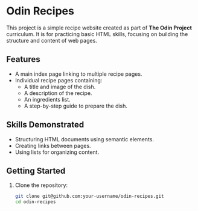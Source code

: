# Odin Recipes

This project is a simple recipe website created as part of **The Odin Project** curriculum. It is for practicing basic HTML skills, focusing on building the structure and content of web pages.

## Features
- A main index page linking to multiple recipe pages.
- Individual recipe pages containing:
  - A title and image of the dish.
  - A description of the recipe.
  - An ingredients list.
  - A step-by-step guide to prepare the dish.

## Skills Demonstrated
- Structuring HTML documents using semantic elements.
- Creating links between pages.
- Using lists for organizing content.

## Getting Started
1. Clone the repository:  
   ```bash
   git clone git@github.com:your-username/odin-recipes.git
   cd odin-recipes

